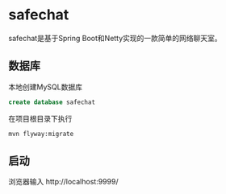 # safechat
safechat是基于Spring Boot和Netty实现的一款简单的网络聊天室。
## 数据库
本地创建MySQL数据库
```sql
create database safechat
```
在项目根目录下执行
```bash
mvn flyway:migrate
```

## 启动
浏览器输入 http://localhost:9999/